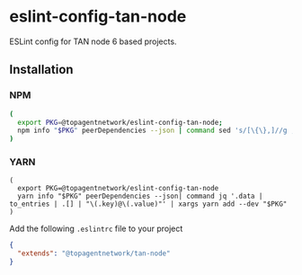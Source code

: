 # eslint-config-tan-node

ESLint config for TAN node 6 based projects.

## Installation

### NPM
```sh
(
  export PKG=@topagentnetwork/eslint-config-tan-node;
  npm info "$PKG" peerDependencies --json | command sed 's/[\{\},]//g ; s/: /@/g' | xargs npm install --save-dev "$PKG"
)
```

### YARN
```
(
  export PKG=@topagentnetwork/eslint-config-tan-node
  yarn info "$PKG" peerDependencies --json| command jq '.data | to_entries | .[] | "\(.key)@\(.value)"' | xargs yarn add --dev "$PKG"
)
```

Add the following `.eslintrc` file to your project

```json
{
  "extends": "@topagentnetwork/tan-node"
}
```


